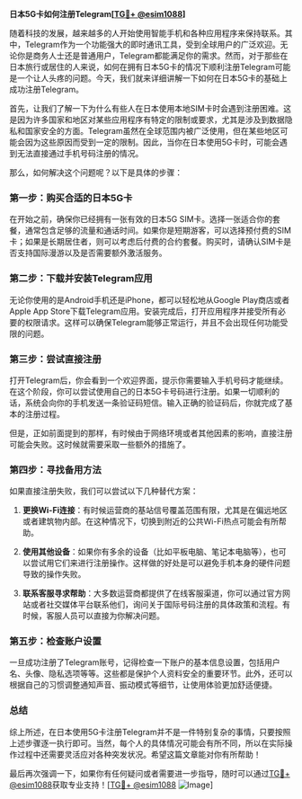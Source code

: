 **日本5G卡如何注册Telegram[[TG💪+ @esim1088](https://t.me/s/esim1088)]**

随着科技的发展，越来越多的人开始使用智能手机和各种应用程序来保持联系。其中，Telegram作为一个功能强大的即时通讯工具，受到全球用户的广泛欢迎。无论你是商务人士还是普通用户，Telegram都能满足你的需求。然而，对于那些在日本旅行或居住的人来说，如何在拥有日本5G卡的情况下顺利注册Telegram可能是一个让人头疼的问题。今天，我们就来详细讲解一下如何在日本5G卡的基础上成功注册Telegram。

首先，让我们了解一下为什么有些人在日本使用本地SIM卡时会遇到注册困难。这是因为许多国家和地区对某些应用程序有特定的限制或要求，尤其是涉及到数据隐私和国家安全的方面。Telegram虽然在全球范围内被广泛使用，但在某些地区可能会因为这些原因而受到一定的限制。因此，当你在日本使用5G卡时，可能会遇到无法直接通过手机号码注册的情况。

那么，如何解决这个问题呢？以下是具体的步骤：

### 第一步：购买合适的日本5G卡

在开始之前，确保你已经拥有一张有效的日本5G SIM卡。选择一张适合你的套餐，通常包含足够的流量和通话时间。如果你是短期游客，可以选择预付费的SIM卡；如果是长期居住者，则可以考虑后付费的合约套餐。购买时，请确认SIM卡是否支持国际漫游以及是否需要额外激活服务。

### 第二步：下载并安装Telegram应用

无论你使用的是Android手机还是iPhone，都可以轻松地从Google Play商店或者Apple App Store下载Telegram应用。安装完成后，打开应用程序并接受所有必要的权限请求。这样可以确保Telegram能够正常运行，并且不会出现任何功能受限的问题。

### 第三步：尝试直接注册

打开Telegram后，你会看到一个欢迎界面，提示你需要输入手机号码才能继续。在这个阶段，你可以尝试使用自己的日本5G卡号码进行注册。如果一切顺利的话，系统会向你的手机发送一条验证码短信。输入正确的验证码后，你就完成了基本的注册过程。

但是，正如前面提到的那样，有时候由于网络环境或者其他因素的影响，直接注册可能会失败。这时候就需要采取一些额外的措施了。

### 第四步：寻找备用方法

如果直接注册失败，我们可以尝试以下几种替代方案：

1. **更换Wi-Fi连接**：有时候运营商的基站信号覆盖范围有限，尤其是在偏远地区或者建筑物内部。在这种情况下，切换到附近的公共Wi-Fi热点可能会有所帮助。
   
2. **使用其他设备**：如果你有多余的设备（比如平板电脑、笔记本电脑等），也可以尝试用它们来进行注册操作。这样做的好处是可以避免手机本身的硬件问题导致的操作失败。

3. **联系客服寻求帮助**：大多数运营商都提供了在线客服渠道，你可以通过官方网站或者社交媒体平台联系他们，询问关于国际号码注册的具体政策和流程。有时候，客服人员可以直接为你解决问题。

### 第五步：检查账户设置

一旦成功注册了Telegram账号，记得检查一下账户的基本信息设置，包括用户名、头像、隐私选项等等。这些都是保护个人资料安全的重要环节。此外，还可以根据自己的习惯调整通知声音、振动模式等细节，让使用体验更加舒适便捷。

### 总结

综上所述，在日本使用5G卡注册Telegram并不是一件特别复杂的事情，只要按照上述步骤逐一执行即可。当然，每个人的具体情况可能会有所不同，所以在实际操作过程中还需要灵活应对各种突发状况。希望这篇文章能对你有所帮助！

最后再次强调一下，如果你有任何疑问或者需要进一步指导，随时可以通过[TG💪+ @esim1088](https://t.me/s/esim1088)获取专业支持！[[TG💪+ @esim1088](https://t.me/s/esim1088) ![Image](https://i.postimg.cc/4NQfJmqS/Snipaste-2025-05-13-00-14-12.png)]